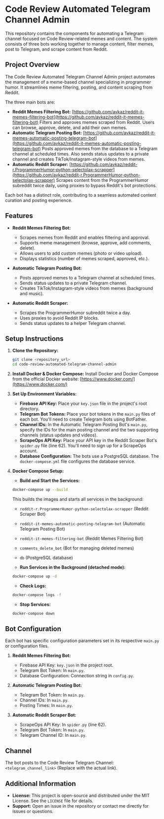 # Code Review Automated Telegram Channel Admin

This repository contains the components for automating a Telegram channel focused on Code Review-related memes and content.  The system consists of three bots working together to manage content, filter memes, post to Telegram, and scrape content from Reddit.

## Project Overview

The Code Review Automated Telegram Channel Admin project automates the management of a meme-based channel specializing in programmer humor.  It streamlines meme filtering, posting, and content scraping from Reddit.

The three main bots are:

*   **Reddit Memes Filtering Bot:** [https://github.com/avkaz/reddit-it-memes-filtering-bot](https://github.com/avkaz/reddit-it-memes-filtering-bot) Filters and approves memes scraped from Reddit. Users can browse, approve, delete, and add their own memes.
*   **Automatic Telegram Posting Bot:** [https://github.com/avkaz/reddit-it-memes-automatic-posting-telegram-bot](https://github.com/avkaz/reddit-it-memes-automatic-posting-telegram-bot) Posts approved memes from the database to a Telegram channel at scheduled times.  Also sends status updates to a private channel and creates TikTok/Instagram-style videos from memes.
*   **Automatic Reddit Scraper:** [https://github.com/avkaz/reddit-r.ProgrammerHumor-python-selectolax-scrapper](https://github.com/avkaz/reddit-r.ProgrammerHumor-python-selectolax-scrapper) Scrapes content from the ProgrammerHumor subreddit twice daily, using proxies to bypass Reddit's bot protections.

Each bot has a distinct role, contributing to a seamless automated content curation and posting experience.

## Features

*   **Reddit Memes Filtering Bot:**
    *   Scrapes memes from Reddit and enables filtering and approval.
    *   Supports meme management (browse, approve, add comments, delete).
    *   Allows users to add custom memes (photo or video upload).
    *   Displays statistics (number of memes scraped, approved, etc.).

*   **Automatic Telegram Posting Bot:**
    *   Posts approved memes to a Telegram channel at scheduled times.
    *   Sends status updates to a private Telegram channel.
    *   Creates TikTok/Instagram-style videos from memes (background and music).

*   **Automatic Reddit Scraper:**
    *   Scrapes the ProgrammerHumor subreddit twice a day.
    *   Uses proxies to avoid Reddit IP blocks.
    *   Sends status updates to a helper Telegram channel.

## Setup Instructions

1.  **Clone the Repository:**

    ```bash
    git clone <repository_url>
    cd code-review-automated-telegram-channel-admin
    ```

2.  **Install Docker & Docker Compose:** Install Docker and Docker Compose from the official Docker website: [https://www.docker.com/](https://www.docker.com/)

3.  **Set Up Environment Variables:**

    *   **Firebase API Key:** Place your `key.json` file in the project's root directory.
    *   **Telegram Bot Tokens:** Place your bot tokens in the `main.py` files of each bot.  You'll need to create Telegram bots using BotFather.
    *   **Channel IDs:** In the Automatic Telegram Posting Bot's `main.py`, specify the IDs for the main posting channel and the two supporting channels (status updates and videos).
    *   **ScrapeOps API Key:** Place your API key in the Reddit Scraper Bot's `spider.py` file (line 62).  You'll need to sign up for a ScrapeOps account.
    *   **Database Configuration:** The bots use a PostgreSQL database.  The `docker-compose.yml` file configures the database service.

4.  **Docker Compose Setup:**

    *   **Build and Start the Services:**

    ```bash
    docker-compose up --build
    ```

    This builds the images and starts all services in the background:

    *   `reddit-r.ProgrammerHumor-python-selectolax-scrapper` (Reddit Scraper Bot)
    *   `reddit-it-memes-automatic-posting-telegram-bot` (Automatic Telegram Posting Bot)
    *   `reddit-it-memes-filtering-bot` (Reddit Memes Filtering Bot)
    *   `comments_delete_bot` (Bot for managing deleted memes)
    *   `db` (PostgreSQL database)

    *   **Run Services in the Background (detached mode):**

    ```bash
    docker-compose up -d
    ```

    *   **Check Logs:**

    ```bash
    docker-compose logs -f
    ```

    *   **Stop Services:**

    ```bash
    docker-compose down
    ```

## Bot Configuration

Each bot has specific configuration parameters set in its respective `main.py` or configuration files.

1.  **Reddit Memes Filtering Bot:**
    *   Firebase API Key: `key.json` in the project root.
    *   Telegram Bot Token: In `main.py`.
    *   Database Configuration: Connection string in `config.py`.

2.  **Automatic Telegram Posting Bot:**
    *   Telegram Bot Token: In `main.py`.
    *   Channel IDs: In `main.py`.
    *   Posting Times: In `main.py`.

3.  **Automatic Reddit Scraper Bot:**
    *   ScrapeOps API Key: In `spider.py` (line 62).
    *   Telegram Bot Token: In `main.py`.
    *   Telegram Channel ID: In `main.py`.

## Channel

The bot posts to the Code Review Telegram Channel: `<telegram_channel_link>` (Replace with the actual link).

## Additional Information

*   **License:** This project is open-source and distributed under the MIT License. See the `LICENSE` file for details.
*   **Support:** Open an issue in the repository or contact me directly for issues or questions.
